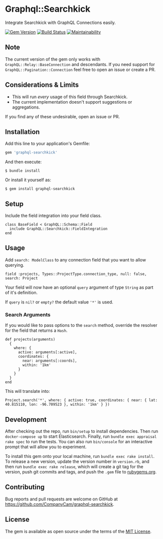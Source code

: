 # Graphql::Searchkick

Integrate Searchkick with GraphQL Connections easily.

[![Gem Version](https://badge.fury.io/rb/graphql-searchkick.svg)](https://badge.fury.io/rb/graphql-searchkick)
[![Build Status](https://travis-ci.org/CompanyCam/graphql-searchkick.svg?branch=master)](https://travis-ci.org/CompanyCam/graphql-searchkick)
[![Maintainability](https://api.codeclimate.com/v1/badges/1102df197f6f271b9885/maintainability)](https://codeclimate.com/github/CompanyCam/graphql-searchkick/maintainability)

## Note

The current version of the gem only works with `GraphQL::Relay::BaseConnection` and descendants. If you need support for `GraphQL::Pagination::Connection` feel free to open an issue or create a PR.

## Considerations & Limits

- This will run _every_ usage of this field through Searchkick.
- The current implementation doesn't support suggestions or aggregations.

If you find any of these undesirable, open an issue or PR.

## Installation

Add this line to your application's Gemfile:

```ruby
gem 'graphql-searchkick'
```

And then execute:

    $ bundle install

Or install it yourself as:

    $ gem install graphql-searchkick

## Setup

Include the field integration into your field class.

```
class BaseField < GraphQL::Schema::Field
  include GraphQL::Searchkick::FieldIntegration
end
```

## Usage

Add `search: ModelClass` to any connection field that you want to allow querying.

```
field :projects, Types::ProjectType.connection_type, null: false, search: Project
```

Your field will now have an optional `query` argument of type `String` as part of it's definition.

If `query` is `nil?` or `empty?` the default value `'*'` is used.

### Search Arguments

If you would like to pass options to the `search` method, override the resolver for the field that returns a `Hash`.

```
def projects(arguments)
  {
    where: {
      active: arguments[:active],
      coordinates: {
        near: arguments[:coords],
        within: '1km'
      }
    }
  }
end
```

This will translate into:

```
Project.search('*', where: { active: true, coordinates: { near: { lat: 40.815110, lon: -96.709523 }, within: '1km' } })
```

## Development

After checking out the repo, run `bin/setup` to install dependencies. Then run `docker-compose up` to start Elasticsearch. Finally, run `bundle exec appraisal rake spec` to run the tests. You can also run `bin/console` for an interactive prompt that will allow you to experiment.

To install this gem onto your local machine, run `bundle exec rake install`. To release a new version, update the version number in `version.rb`, and then run `bundle exec rake release`, which will create a git tag for the version, push git commits and tags, and push the `.gem` file to [rubygems.org](https://rubygems.org).

## Contributing

Bug reports and pull requests are welcome on GitHub at https://github.com/CompanyCam/graphql-searchkick.

## License

The gem is available as open source under the terms of the [MIT License](https://opensource.org/licenses/MIT).
